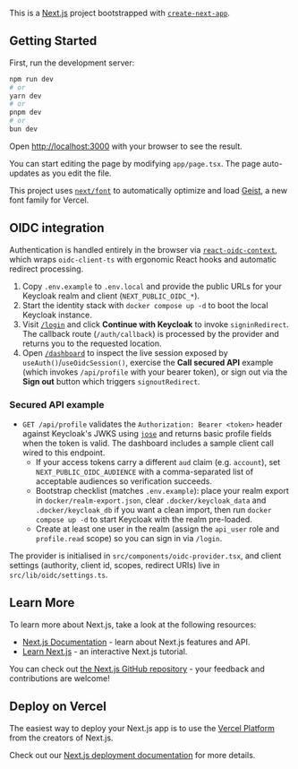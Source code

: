 This is a [Next.js](https://nextjs.org) project bootstrapped with [`create-next-app`](https://nextjs.org/docs/app/api-reference/cli/create-next-app).

## Getting Started

First, run the development server:

```bash
npm run dev
# or
yarn dev
# or
pnpm dev
# or
bun dev
```

Open [http://localhost:3000](http://localhost:3000) with your browser to see the result.

You can start editing the page by modifying `app/page.tsx`. The page auto-updates as you edit the file.

This project uses [`next/font`](https://nextjs.org/docs/app/building-your-application/optimizing/fonts) to automatically optimize and load [Geist](https://vercel.com/font), a new font family for Vercel.

## OIDC integration

Authentication is handled entirely in the browser via [`react-oidc-context`](https://github.com/authts/react-oidc-context), which wraps `oidc-client-ts` with ergonomic React hooks and automatic redirect processing.

1. Copy `.env.example` to `.env.local` and provide the public URLs for your Keycloak realm and client (`NEXT_PUBLIC_OIDC_*`).
2. Start the identity stack with `docker compose up -d` to boot the local Keycloak instance.
3. Visit [`/login`](http://localhost:3000/login) and click **Continue with Keycloak** to invoke `signinRedirect`. The callback route (`/auth/callback`) is processed by the provider and returns you to the requested location.
4. Open [`/dashboard`](http://localhost:3000/dashboard) to inspect the live session exposed by `useAuth()`/`useOidcSession()`, exercise the **Call secured API** example (which invokes `/api/profile` with your bearer token), or sign out via the **Sign out** button which triggers `signoutRedirect`.

### Secured API example

- `GET /api/profile` validates the `Authorization: Bearer <token>` header against Keycloak&apos;s JWKS using [`jose`](https://github.com/panva/jose) and returns basic profile fields when the token is valid. The dashboard includes a sample client call wired to this endpoint.
  - If your access tokens carry a different `aud` claim (e.g. `account`), set `NEXT_PUBLIC_OIDC_AUDIENCE` with a comma-separated list of acceptable audiences so verification succeeds.
  - Bootstrap checklist (matches `.env.example`): place your realm export in `docker/realm-export.json`, clear `.docker/keycloak_data` and `.docker/keycloak_db` if you want a clean import, then run `docker compose up -d` to start Keycloak with the realm pre-loaded.
  - Create at least one user in the realm (assign the `api_user` role and `profile.read` scope) so you can sign in via `/login`.

The provider is initialised in `src/components/oidc-provider.tsx`, and client settings (authority, client id, scopes, redirect URIs) live in `src/lib/oidc/settings.ts`.

## Learn More

To learn more about Next.js, take a look at the following resources:

- [Next.js Documentation](https://nextjs.org/docs) - learn about Next.js features and API.
- [Learn Next.js](https://nextjs.org/learn) - an interactive Next.js tutorial.

You can check out [the Next.js GitHub repository](https://github.com/vercel/next.js) - your feedback and contributions are welcome!

## Deploy on Vercel

The easiest way to deploy your Next.js app is to use the [Vercel Platform](https://vercel.com/new?utm_medium=default-template&filter=next.js&utm_source=create-next-app&utm_campaign=create-next-app-readme) from the creators of Next.js.

Check out our [Next.js deployment documentation](https://nextjs.org/docs/app/building-your-application/deploying) for more details.

